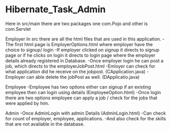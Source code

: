 # Hibernate_Task_Admin


Here in src/main  there are two packages one com.Pojo and other is com.Servlet

Employer
In src there are all the html files that are used in this application.
-The first html page is EmployerOptions.html where employer have the choice to signup/ login
-If employer clicked on signup it directs to signup page or if he clicks on login it directs to login page where the employer details already registered in Database.
-Once employer login he can post a job, which directs to the employerJobPost.html
-Emloyer can check for what application did he receive on the jobpost. (CApplication.java)
-Employer can able delete the jobPost as well. (DApplicatio.java)

Employee
-Employee has two options either can signup if an existing employee then can login using details (EmployeeOption.html)
-Once login there are two options employee can apply a job / check for the jobs that were applied by him.

Admin
-Once AdminLogin with admin Details (AdminLogin.html)
-Can check for count of employer, employee, applications.
-And also check for the skills that are not available in the database.
